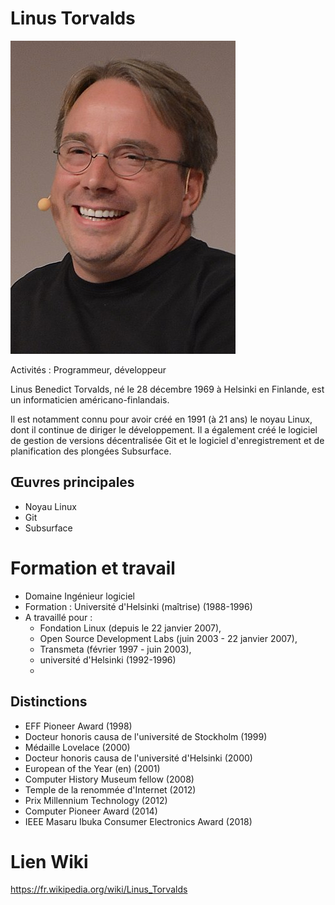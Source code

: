 
# Linus Torvalds

![](linus-torvalds.jpg)

Activités	: Programmeur, développeur

Linus Benedict Torvalds, né le 28 décembre 1969 à Helsinki en Finlande, est un informaticien américano-finlandais.

Il est notamment connu pour avoir créé en 1991 (à 21 ans) le noyau Linux, dont il continue de diriger le développement. Il a également créé le logiciel de gestion de versions décentralisée Git et le logiciel d'enregistrement et de planification des plongées Subsurface.

## Œuvres principales

- Noyau Linux
- Git
- Subsurface

# Formation et travail
- Domaine	Ingénieur logiciel
- Formation	: Université d'Helsinki (maîtrise) (1988-1996)
- A travaillé pour : 
  - Fondation Linux (depuis le 22 janvier 2007), 
  - Open Source Development Labs (juin 2003 - 22 janvier 2007), 
  - Transmeta (février 1997 - juin 2003), 
  - université d'Helsinki (1992-1996)
  - 
## Distinctions	

- EFF Pioneer Award (1998)
- Docteur honoris causa de l'université de Stockholm (1999)
- Médaille Lovelace (2000)
- Docteur honoris causa de l'université d'Helsinki (2000)
- European of the Year (en) (2001)
- Computer History Museum fellow (2008)
- Temple de la renommée d'Internet (2012)
- Prix Millennium Technology (2012)
- Computer Pioneer Award (2014)
- IEEE Masaru Ibuka Consumer Electronics Award (2018)

# Lien Wiki

https://fr.wikipedia.org/wiki/Linus_Torvalds